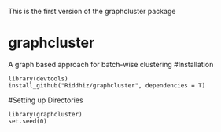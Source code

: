 This is the first version of the graphcluster package
# graphcluster
A graph based approach for batch-wise clustering 
#Installation

```{r}
library(devtools)
install_github("Riddhiz/graphcluster", dependencies = T)
```
#Setting up Directories

```{r}
library(graphcluster)
set.seed(0)
```
